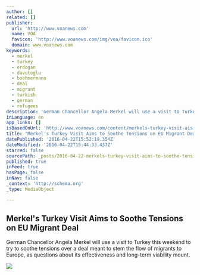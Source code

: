 ```yaml
---
author: []
related: []
publisher:
  url: 'http://www.voanews.com'
  name: VOA
  favicon: 'http://www.voanews.com/img/voa/favicon.ico'
  domain: www.voanews.com
keywords:
  - merkel
  - turkey
  - erdogan
  - davutoglu
  - boehmermann
  - deal
  - migrant
  - turkish
  - german
  - refugees
description: 'German Chancellor Angela Merkel will use a visit to Turkey this weekend to try to soothe tensions over a deal meant to stem the flow of migrants to Europe, as questions about its effectiveness and long-term viability mount.'
inLanguage: en
app_links: []
isBasedOnUrl: 'http://www.voanews.com/content/merkels-turkey-visit-ais-sothe-tensions-eu-migrant-deal/3298249.html'
title: "Merkel's Turkey Visit Aims to Soothe Tensions on EU Migrant Deal"
datePublished: '2016-04-22T15:52:19.354Z'
dateModified: '2016-04-22T15:44:33.437Z'
starred: false
sourcePath: _posts/2016-04-22-merkels-turkey-visit-aims-to-soothe-tensions-on-eu-migrant.md
published: true
inFeed: true
hasPage: false
inNav: false
_context: 'http://schema.org'
_type: MediaObject

---
```

<article style=""><h1>Merkel's Turkey Visit Aims to Soothe Tensions on EU Migrant Deal</h1><p>German Chancellor Angela Merkel will use a visit to Turkey this weekend to try to soothe tensions over a deal meant to stem the flow of migrants to Europe, as questions about its effectiveness and long-term viability mount.</p><img src="http://gdb.voanews.com/E9944087-6997-4DFB-9669-1EF95CCD7057_cx0_cy12_cw0_mw1024_mh1024_s.jpg" /></article>